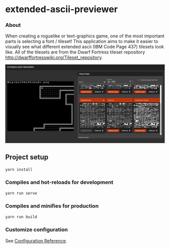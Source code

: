 # extended-ascii-previewer

### About

When creating a roguelike or text-graphics game, one of the most important parts is selecting a font / tileset! This application aims to make it easier to visually see what different extended ascii (IBM Code Page 437) tilesets look like. All of the tilesets are from the Dwarf Fortress tileset repository http://dwarffortresswiki.org/Tileset_repository.

![screenshot](public/images/screenshot.png)


## Project setup
```
yarn install
```

### Compiles and hot-reloads for development
```
yarn run serve
```

### Compiles and minifies for production
```
yarn run build
```

### Customize configuration
See [Configuration Reference](https://cli.vuejs.org/config/).
